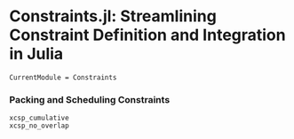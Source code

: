 # Constraints.jl: Streamlining Constraint Definition and Integration in Julia

```@meta
CurrentModule = Constraints
```

### Packing and Scheduling Constraints

```@docs; canonical=false
xcsp_cumulative
xcsp_no_overlap
```
